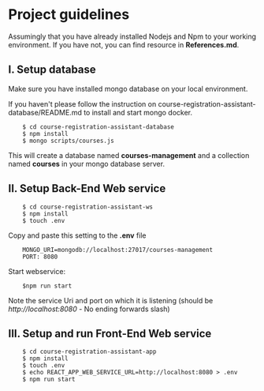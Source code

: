 # Project guidelines

Assumingly that you have already installed Nodejs and Npm to your working environment. If you have not, you can find resource in **References.md**.

## I. Setup database

Make sure you have installed mongo database on your local environment. 

If you haven't please follow the instruction on course-registration-assistant-database/README.md to install and start mongo docker.

````
    $ cd course-registration-assistant-database
    $ npm install
    $ mongo scripts/courses.js
````

This will create a database named **courses-management** and a collection named **courses** in your mongo database server.

## II. Setup Back-End Web service

````
    $ cd course-registration-assistant-ws
    $ npm install
    $ touch .env
````

Copy and paste this setting to the **.env** file

````
    MONGO_URI=mongodb://localhost:27017/courses-management
    PORT: 8080
````

Start webservice:
````
    $npm run start
````

Note the service Uri and port on which it is listening (should be *http://localhost:8080* - No ending forwards slash)

## III. Setup and run Front-End Web service

````
    $ cd course-registration-assistant-app
    $ npm install
    $ touch .env
    $ echo REACT_APP_WEB_SERVICE_URL=http://localhost:8080 > .env
    $ npm run start
````
